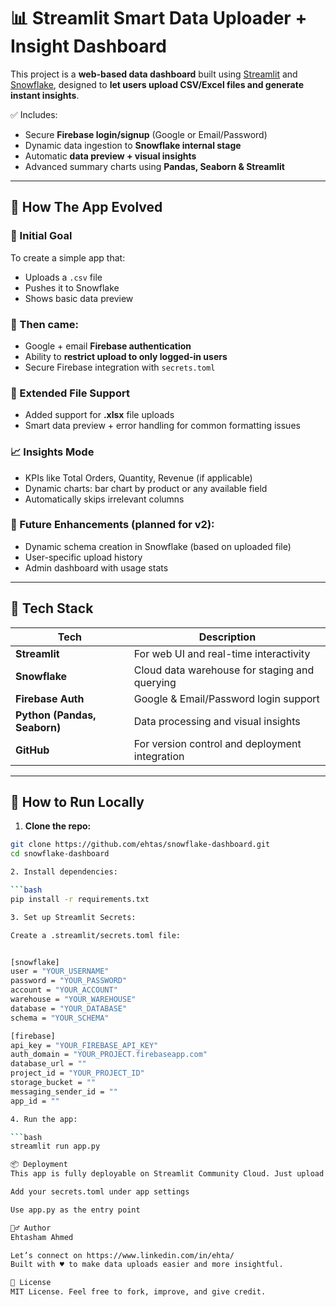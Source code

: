 # 📊 Streamlit Smart Data Uploader + Insight Dashboard

This project is a **web-based data dashboard** built using [Streamlit](https://streamlit.io/) and [Snowflake](https://www.snowflake.com/), designed to **let users upload CSV/Excel files and generate instant insights**.

✅ Includes:
- Secure **Firebase login/signup** (Google or Email/Password)
- Dynamic data ingestion to **Snowflake internal stage**
- Automatic **data preview + visual insights**
- Advanced summary charts using **Pandas, Seaborn & Streamlit**

---

## 🔄 How The App Evolved

### 🚀 Initial Goal
To create a simple app that:
- Uploads a `.csv` file
- Pushes it to Snowflake
- Shows basic data preview

### 🔐 Then came:
- Google + email **Firebase authentication**
- Ability to **restrict upload to only logged-in users**
- Secure Firebase integration with `secrets.toml`

### 📂 Extended File Support
- Added support for **.xlsx** file uploads
- Smart data preview + error handling for common formatting issues

### 📈 Insights Mode
- KPIs like Total Orders, Quantity, Revenue (if applicable)
- Dynamic charts: bar chart by product or any available field
- Automatically skips irrelevant columns

### 🤖 Future Enhancements (planned for v2):
- Dynamic schema creation in Snowflake (based on uploaded file)
- User-specific upload history
- Admin dashboard with usage stats

---

## 🧰 Tech Stack

| Tech        | Description |
|-------------|-------------|
| **Streamlit** | For web UI and real-time interactivity |
| **Snowflake** | Cloud data warehouse for staging and querying |
| **Firebase Auth** | Google & Email/Password login support |
| **Python (Pandas, Seaborn)** | Data processing and visual insights |
| **GitHub** | For version control and deployment integration |

---

## 🔧 How to Run Locally

1. **Clone the repo:**

```bash
git clone https://github.com/ehtas/snowflake-dashboard.git
cd snowflake-dashboard

2. Install dependencies:

```bash
pip install -r requirements.txt

3. Set up Streamlit Secrets:

Create a .streamlit/secrets.toml file:


[snowflake]
user = "YOUR_USERNAME"
password = "YOUR_PASSWORD"
account = "YOUR_ACCOUNT"
warehouse = "YOUR_WAREHOUSE"
database = "YOUR_DATABASE"
schema = "YOUR_SCHEMA"

[firebase]
api_key = "YOUR_FIREBASE_API_KEY"
auth_domain = "YOUR_PROJECT.firebaseapp.com"
database_url = ""
project_id = "YOUR_PROJECT_ID"
storage_bucket = ""
messaging_sender_id = ""
app_id = ""

4. Run the app:

```bash
streamlit run app.py

📦 Deployment
This app is fully deployable on Streamlit Community Cloud. Just upload your repo and make sure to:

Add your secrets.toml under app settings

Use app.py as the entry point

🙋‍♂️ Author
Ehtasham Ahmed

Let’s connect on https://www.linkedin.com/in/ehta/
Built with ♥ to make data uploads easier and more insightful.

📌 License
MIT License. Feel free to fork, improve, and give credit.